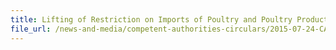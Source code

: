 ```yaml
---
title: Lifting of Restriction on Imports of Poultry and Poultry Products from Germany 
file_url: /news-and-media/competent-authorities-circulars/2015-07-24-CA.pdf
---
```

